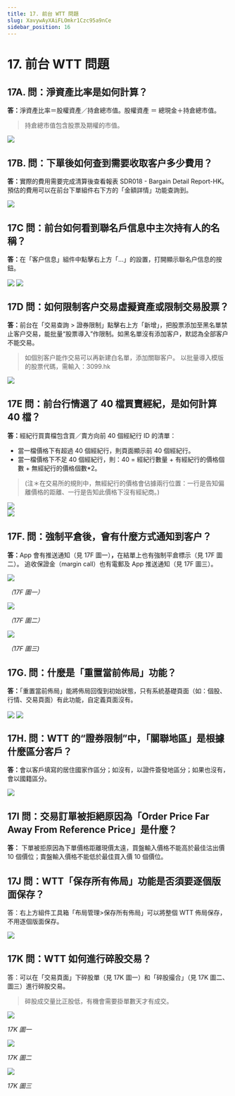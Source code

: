 ```yaml
---
title: 17. 前台 WTT 問題
slug: XavywAyXAiFLOmkr1Czc95a9nCe
sidebar_position: 16
---
```



# 17. 前台 WTT 問題

## 17A. 問：淨資產比率是如何計算？

<b>答：</b>淨資產比率＝股權資產／持倉總市值。股權資產 ＝ 總現金＋持倉總市值。

> 持倉總市值包含股票及期權的市值。

<img src="/assets/QWWcbMFrAozoU3x19iMcEUHEnFc.png" src-width="2600" src-height="766" align="center"/>




## 17B. 問：下單後如何查到需要收取客户多少費用？

<b>答：</b>實際的費用需要完成清算後查看報表 SDR018 - Bargain Detail Report-HK。
預估的費用可以在前台下單組件右下方的「金額詳情」功能查詢到。

<img src="/assets/N5YDbyGdvoRn1nxA4aWcoIujntd.png" src-width="2242" src-height="1122" align="center"/>

## 17C 問：前台如何看到聯名戶信息中主次持有人的名稱？

<b>答：</b>在「客户信息」組件中點擊右上方「...」的設置，打開顯示聯名户信息的按鈕。

<img src="/assets/TfO6btRGAo9TF9x9EeacQcumnrf.png" src-width="2610" src-height="611" align="center"/>

<img src="/assets/WdH1bZSsgorcbMx3fwHcKKz7n7f.png" src-width="2116" src-height="800" align="center"/>

## 17D 問：如何限制客户交易虛擬資產或限制交易股票？

<b>答：</b>前台在「交易查詢 &gt; 證券限制」點擊右上方「新增」，把股票添加至黑名單禁止客户交易，能批量“股票導入”作限制。如黑名單沒有添加客户，默認為全部客户不能交易。

> 如個別客户能作交易可以再新建白名單，添加關聯客户。
以批量導入模版的股票代碼，需輸入：3099.hk

<img src="/assets/Wwqxb3g1Uo2XCBx6GsIc9Z7Yn2c.png" src-width="2606" src-height="1526" align="center"/>

## 17E 問：前台行情選了 40 檔買賣經紀，是如何計算 40 檔？

<b>答：</b>經紀行買賣檔包含買／賣方向前 40 個經紀行 ID 的清單： 

- 當一檔價格下有超過 40 個經紀行，則頁面顯示前 40 個經紀行。
- 當一檔價格下不足 40 個經紀行，則：40 = 經紀行數量 + 有經紀行的價格個數 + 無經紀行的價格個數*2。 

> (注＊在交易所的規則中，無經紀行的價格會佔據兩行位置：一行是告知偏離價格的距離、一行是告知此價格下沒有經紀商。)

<div class="flex gap-3 columns-2" column-size="2">
<div class="w-[65%]" width-ratio="65">
<img src="/assets/LkFZbhPLmoPRKZxOPchc08OBnIb.png" src-width="680" src-height="483" align="center"/>
</div>
<div class="w-[34%]" width-ratio="34">
<img src="/assets/Ap8qbioG6oleQaxs6cGcAKIcnbb.png" src-width="969" src-height="1340" align="center"/>
</div>
</div>

## 17F. 問：強制平倉後，會有什麼方式通知到客户？

<b>答：</b>App 會有推送通知（見 17F 圖一）<b>，</b>在結單上也有強制平倉標示（見 17F 圖二）。
追收保證金（margin call）也有電郵及 App 推送通知（見 17F 圖三）。


<img src="/assets/CTpjbvcxoooJzyxuvbccsz5Snqd.png" src-width="686" src-height="654" align="center"/>

<em>（17F 圖一）</em>

<img src="/assets/ANAPbna8JopRAmxFynbc3VIpn0c.png" src-width="1724" src-height="306" align="center"/>

<em>（17F 圖二）</em>

<img src="/assets/H8ETb7QFBoE8HxxJMWkck5Qunxf.png" src-width="770" src-height="1290" align="center"/>

<em>（17F 圖三)</em>

## 
## 17G. 問：什麼是「重置當前佈局」功能？

<b>答：</b>「重置當前佈局」能將佈局回復到初始狀態，只有系統基礎頁面（如：個股、行情、交易頁面）有此功能，自定義頁面沒有。

<img src="/assets/JOlyb9tXGoSdUSxILIRcK3gknNF.png" src-width="2042" src-height="1240" align="center"/>

<img src="/assets/CW7VbO3zbot2ZBxa3KPcivATn8e.png" src-width="2864" src-height="1790" align="center"/>

## 17H. 問：WTT 的“證券限制”中，「關聯地區」是根據什麼區分客戶？

<b>答：</b>會以客戶填寫的居住國家作區分；如沒有，以證件簽發地區分；如果也沒有，會以國籍區分。

<img src="/assets/SY0wbZDlropmGkxO9IjcUyAqnnb.png" src-width="2866" src-height="1332" align="center"/>

## 17I 問：交易訂單被拒絕原因為「Order Price Far Away From Reference Price」是什麼？

<b>答：</b> 下單被拒原因為下單價格距離現價太遠，買盤輸入價格不能高於最佳沽出價 10 個價位；賣盤輸入價格不能低於最佳買入價 10 個價位。

## 17J 問：WTT「保存所有佈局」功能是否須要逐個版面保存？

答：右上方組件工具箱「布局管理&gt;保存所有佈局」可以將整個 WTT 佈局保存，不用逐個版面保存。

<img src="/assets/N4AzbcB0UoVgYzx0p9zcCcMKnDg.png" src-width="1316" src-height="896" align="center"/>

## 17K 問：WTT 如何進行碎股交易？

答：可以在「交易頁面」下碎股單（見 17K 圖一）和「碎股撮合」（見 17K 圖二、圖三）進行碎股交易。

> 碎股成交量比正股低，有機會需要掛單數天才有成交。

<img src="/assets/KmYbbtHxnoRdN6xc9X7cOmEZnxb.png" src-width="2872" src-height="1792" align="center"/>

<em>17K 圖一</em>

<img src="/assets/IKyFbV4vUolE8exNCQ9czBp8nFb.png" src-width="2878" src-height="1740" align="center"/>

<em>17K 圖二</em>

<img src="/assets/F50abR5v9oOb6FxZR75caGt6nAC.png" src-width="2862" src-height="1790" align="center"/>

<em>17K 圖三</em>

